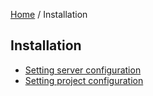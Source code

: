[Home](../README.md) / Installation

## Installation

- [Setting server configuration](configuration/serverConfiguration.md)
- [Setting project configuration](configuration/projectConfiguration.md)
